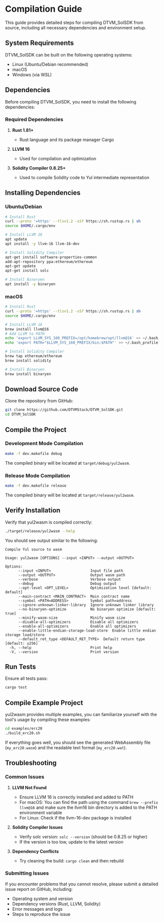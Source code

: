 # Compilation Guide

This guide provides detailed steps for compiling DTVM_SolSDK from source, including all necessary dependencies and environment setup.

## System Requirements

DTVM_SolSDK can be built on the following operating systems:
- Linux (Ubuntu/Debian recommended)
- macOS
- Windows (via WSL)

## Dependencies

Before compiling DTVM_SolSDK, you need to install the following dependencies:

### Required Dependencies

1. **Rust 1.81+**
   - Rust language and its package manager Cargo
   
2. **LLVM 16**
   - Used for compilation and optimization

3. **Solidity Compiler 0.8.25+**
   - Used to compile Solidity code to Yul intermediate representation

## Installing Dependencies

### Ubuntu/Debian

```sh
# Install Rust
curl --proto '=https' --tlsv1.2 -sSf https://sh.rustup.rs | sh
source $HOME/.cargo/env

# Install LLVM 16
apt update
apt install -y llvm-16 llvm-16-dev

# Install Solidity Compiler
apt-get install software-properties-common
add-apt-repository ppa:ethereum/ethereum
apt-get update
apt-get install solc

# Install Binaryen
apt install -y binaryen
```

### macOS

```sh
# Install Rust
curl --proto '=https' --tlsv1.2 -sSf https://sh.rustup.rs | sh
source $HOME/.cargo/env

# Install LLVM 16
brew install llvm@16
# Add LLVM to PATH
echo 'export LLVM_SYS_160_PREFIX=/opt/homebrew/opt/llvm@16' >> ~/.bash_profile
echo 'export PATH="$LLVM_SYS_160_PREFIX/bin:$PATH"' >> ~/.bash_profile

# Install Solidity Compiler
brew tap ethereum/ethereum
brew install solidity

# Install Binaryen
brew install binaryen
```

## Download Source Code

Clone the repository from GitHub:

```sh
git clone https://github.com/DTVMStack/DTVM_SolSDK.git
cd DTVM_SolSDK
```

## Compile the Project

### Development Mode Compilation

```sh
make -f dev.makefile debug
```

The compiled binary will be located at `target/debug/yul2wasm`.

### Release Mode Compilation

```sh
make -f dev.makefile release
```

The compiled binary will be located at `target/release/yul2wasm`.

## Verify Installation

Verify that yul2wasm is compiled correctly:

```sh
./target/release/yul2wasm --help
```

You should see output similar to the following:

```
Compile Yul source to wasm

Usage: yul2wasm [OPTIONS] --input <INPUT> --output <OUTPUT>

Options:
      --input <INPUT>                  Input file path
      --output <OUTPUT>                Output wasm path
      --verbose                        Verbose output
      --debug                          Debug output
      --opt-level <OPT_LEVEL>          Optimization level [default: default]
      --main-contract <MAIN_CONTRACT>  Main contract name
      --symbol <PATH=ADDRESS>          Symbol path=address
      --ignore-unknown-linker-library  Ignore unknown linker library
      --no-binaryen-optimize           No binaryen optimize [default: true]
      --minify-wasm-size               Minify wasm size
      --disable-all-optimizers         Disable all optimizers
      --enable-all-optimizers          Enable all optimizers
      --enable-little-endian-storage-load-store  Enable little endian storage load/store
      --default_ret_type <DEFAULT_RET_TYPE>  Default return type [default: u256]
  -h, --help                           Print help
  -V, --version                        Print version
```

## Run Tests

Ensure all tests pass:

```sh
cargo test
```

## Compile Example Project

yul2wasm provides multiple examples, you can familiarize yourself with the tool's usage by compiling these examples:

```sh
cd examples/erc20
./build_erc20.sh
```

If everything goes well, you should see the generated WebAssembly file (`my_erc20.wasm`) and the readable text format (`my_erc20.wat`).

## Troubleshooting

### Common Issues

1. **LLVM Not Found**
   - Ensure LLVM 16 is correctly installed and added to PATH
   - For macOS: You can find the path using the command `brew --prefix llvm@16` and make sure the llvm16 bin directory is added to the PATH environment variable
   - For Linux: Check if the llvm-16-dev package is installed

2. **Solidity Compiler Issues**
   - Verify solc version: `solc --version` (should be 0.8.25 or higher)
   - If the version is too low, update to the latest version

3. **Dependency Conflicts**
   - Try cleaning the build: `cargo clean` and then rebuild

### Submitting Issues

If you encounter problems that you cannot resolve, please submit a detailed issue report on GitHub, including:
- Operating system and version
- Dependency versions (Rust, LLVM, Solidity)
- Error messages and logs
- Steps to reproduce the issue
